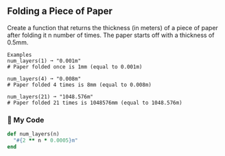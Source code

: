 ## Folding a Piece of Paper

Create a function that returns the thickness (in meters) of a piece of paper after folding it n number of times. The paper starts off with a thickness of 0.5mm.
```
Examples
num_layers(1) ➞ "0.001m"
# Paper folded once is 1mm (equal to 0.001m)

num_layers(4) ➞ "0.008m"
# Paper folded 4 times is 8mm (equal to 0.008m)

num_layers(21) ➞ "1048.576m"
# Paper folded 21 times is 1048576mm (equal to 1048.576m)
```
### 💎 My Code
```ruby
def num_layers(n)
  "#{2 ** n * 0.0005}m"
end
```

